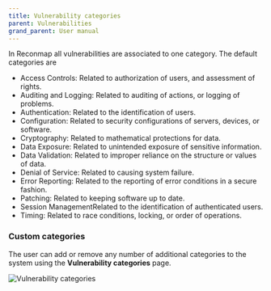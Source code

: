 ```yaml
---
title: Vulnerability categories
parent: Vulnerabilities
grand_parent: User manual
---
```


In Reconmap all vulnerabilities are associated to one category. The default categories are

- Access Controls: Related to authorization of users, and assessment of rights.
- Auditing and Logging: Related to auditing of actions, or logging of problems.
- Authentication: Related to the identification of users.
- Configuration: Related to security configurations of servers, devices, or software.
- Cryptography: Related to mathematical protections for data.
- Data Exposure: Related to unintended exposure of sensitive information.
- Data Validation: Related to improper reliance on the structure or values of data.
- Denial of Service: Related to causing system failure.
- Error Reporting: Related to the reporting of error conditions in a secure fashion.
- Patching: Related to keeping software up to date.
- Session ManagementRelated to the identification of authenticated users.
- Timing: Related to race conditions, locking, or order of operations.

### Custom categories

The user can add or remove any number of additional categories to the system using the **Vulnerability categories** page.

![Vulnerability categories](/images/screenshots/vulnerabilities-categories.png)
